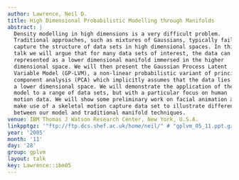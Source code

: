```yaml
---
author: Lawrence, Neil D.
title: High Dimensional Probabilistic Modelling through Manifolds
abstract: |
  Density modelling in high dimensions is a very difficult problem.
  Traditional approaches, such as mixtures of Gaussians, typically fail to
  capture the structure of data sets in high dimensional spaces. In this
  talk we will argue that for many data sets of interest, the data can be
  represented as a lower dimensional manifold immersed in the higher
  dimensional space. We will then present the Gaussian Process Latent
  Variable Model (GP-LVM), a non-linear probabilistic variant of principal
  component analysis (PCA) which implicitly assumes that the data lies on
  a lower dimensional space. We will demonstrate the application of the
  model to a range of data sets, but with a particular focus on human
  motion data. We will show some preliminary work on facial animation and
  make use of a skeletal motion capture data set to illustrate differences
  between our model and traditional manifold techniques.
venue: IBM Thomas J Watson Research Center, New York, U.S.A.
linkpptgz: '"ftp://ftp.dcs.shef.ac.uk/home/neil/" # "gplvm_05_11.ppt.gz"'
year: '2005'
month: '11'
day: '28'
group: gplvm
layout: talk
key: Lawrence::ibm05
---
```

